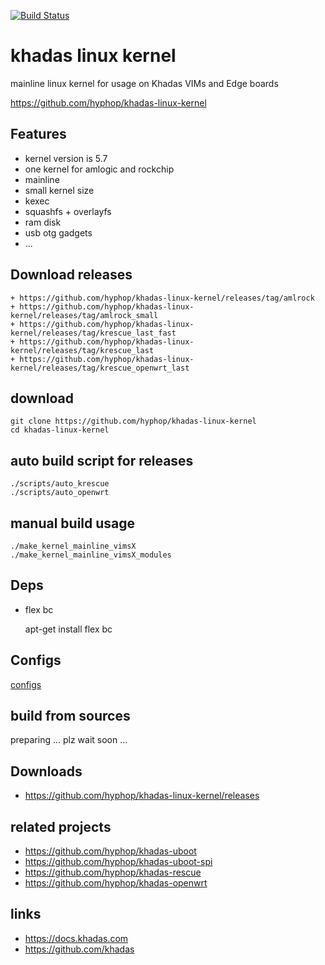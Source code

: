 [![Build Status](https://travis-ci.com/hyphop/khadas-linux-kernel.svg?branch=master)](https://travis-ci.com/hyphop/khadas-linux-kernel)

# khadas linux kernel

mainline linux kernel for usage on Khadas VIMs and Edge boards 

https://github.com/hyphop/khadas-linux-kernel

## Features

+ kernel version is 5.7
+ one kernel for amlogic and rockchip
+ mainline 
+ small kernel size
+ kexec
+ squashfs + overlayfs
+ ram disk
+ usb otg gadgets
+ ...

## Download releases

    + https://github.com/hyphop/khadas-linux-kernel/releases/tag/amlrock
    + https://github.com/hyphop/khadas-linux-kernel/releases/tag/amlrock_small
    + https://github.com/hyphop/khadas-linux-kernel/releases/tag/krescue_last_fast
    + https://github.com/hyphop/khadas-linux-kernel/releases/tag/krescue_last
    + https://github.com/hyphop/khadas-linux-kernel/releases/tag/krescue_openwrt_last

## download 

    git clone https://github.com/hyphop/khadas-linux-kernel
    cd khadas-linux-kernel

## auto build script for releases

    ./scripts/auto_krescue
    ./scripts/auto_openwrt

## manual build usage

    ./make_kernel_mainline_vimsX
    ./make_kernel_mainline_vimsX_modules

## Deps

+ flex bc 

    apt-get install flex bc 

## Configs

[configs](configs)

## build from sources

preparing ... plz wait soon ...

## Downloads

+ https://github.com/hyphop/khadas-linux-kernel/releases

## related projects

+ https://github.com/hyphop/khadas-uboot
+ https://github.com/hyphop/khadas-uboot-spi
+ https://github.com/hyphop/khadas-rescue
+ https://github.com/hyphop/khadas-openwrt

## links

+ https://docs.khadas.com
+ https://github.com/khadas

